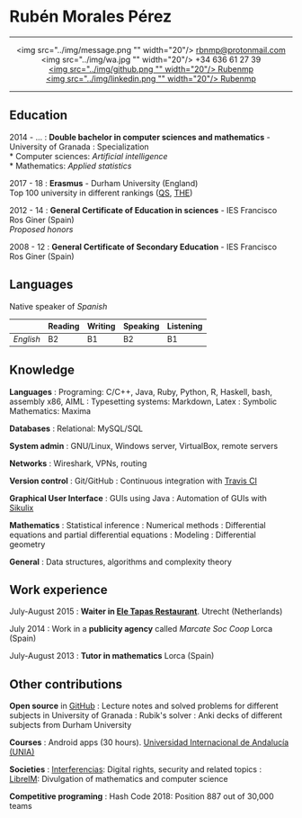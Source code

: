 Rubén Morales Pérez
===================


-----------------

<div style="text-align: center">

<img src="../img/message.png "" width="20"/> rbnmp@protonmail.com \
<img src="../img/wa.jpg "" width="20"/> +34 636 61 27 39 \
[<img src="../img/github.png "" width="20"/> Rubenmp](https://github.com/Rubenmp) \
[<img src="../img/linkedin.png "" width="20"/> Rubenmp](www.linkedin.com/in/rubén-morales-pérez)

</div>

-----------------


[comment]: <> ( Interés por la resolución de problemas de forma teórica y su posible automatización. En la inteligencia artificial las matemáticas ayudan a la abstracción y la informática a la comprobación y medición empírica )


Education
---------

2014 - ...
:   **Double bachelor in computer sciences and mathematics** - University of Granada
:    Specialization\
       * Computer sciences: *Artificial intelligence*\
       * Mathematics: *Applied statistics*

2017 - 18
:   **Erasmus** - Durham University (England)\
    Top 100 university in different rankings ([QS](https://www.topuniversities.com/university-rankings/world-university-rankings/2018), [THE](https://www.timeshighereducation.com/world-university-rankings/2018/world-ranking#!/page/0/length/25/name/Durham/sort_by/rank/sort_order/asc/cols/stats))

2012 - 14
:   **General Certificate of Education in sciences** - IES Francisco Ros Giner (Spain)\
    *Proposed honors*

2008 - 12
:   **General Certificate of Secondary Education** - IES Francisco Ros Giner (Spain)


Languages
--------

Native speaker of *Spanish*

|         	| Reading 	| Writing 	  | Speaking    	| Listening   	|
|---------	|---------	|-----------	|--------------	|-------------	|
| *English* | B2      	| B1        	| B2           	| B1          	|


Knowledge
-------------
**Languages**
:   Programing: C/C++, Java, Ruby, Python, R, Haskell, bash, assembly x86, AIML
:   Typesetting systems: Markdown, Latex
:   Symbolic Mathematics: Maxima

**Databases**
:   Relational: MySQL/SQL

**System admin**
:   GNU/Linux, Windows server, VirtualBox, remote servers

**Networks**
:   Wireshark, VPNs, routing

**Version control**
:   Git/GitHub
:   Continuous integration with [Travis CI](https://travis-ci.com/)

**Graphical User Interface**
:   GUIs using Java
:   Automation of GUIs with [Sikulix](https://github.com/Rubenmp/Charla-SikuliX)

**Mathematics**
:   Statistical inference
:   Numerical methods
:   Differential equations and partial differential equations
:   Modeling
:   Differential geometry

**General**
:   Data structures, algorithms and complexity theory


Work experience
-------------------

July-August 2015
:   **Waiter in [Ele Tapas Restaurant](http://www.eletapas.nl/)**. Utrecht (Netherlands)

July 2014
:   Work in a **publicity agency** called *Marcate Soc Coop* Lorca (Spain)

July-August 2013
:   **Tutor in mathematics** Lorca (Spain)




Other contributions
-----

**Open source** in [GitHub](https://github.com/Rubenmp)
:   Lecture notes and solved problems for different subjects in University of Granada
:   Rubik's solver
:   Anki decks of different subjects from Durham University

**Courses**
:   Android apps (30 hours). [Universidad Internacional de Andalucía (UNIA)](https://www.unia.es/servicio-de-comunicacion-e-informacion/prensa-uniatv/category/cursos-de-verano-unia/4)

**Societies**
:   [Interferencias](https://interferencias.tech/): Digital rights, security and related topics
:   [LibreIM](https://libreim.github.io/): Divulgation of mathematics and computer science

**Competitive programing**
:   Hash Code 2018: Position 887 out of 30,000 teams
